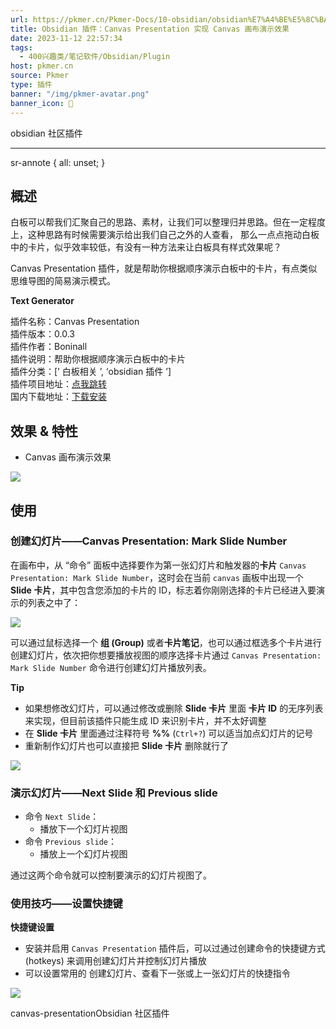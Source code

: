 ```yaml
---
url: https://pkmer.cn/Pkmer-Docs/10-obsidian/obsidian%E7%A4%BE%E5%8C%BA%E6%8F%92%E4%BB%B6/canvas-presentation/
title: Obsidian 插件：Canvas Presentation 实现 Canvas 画布演示效果
date: 2023-11-12 22:57:34
tags:
  - 400兴趣类/笔记软件/Obsidian/Plugin
host: pkmer.cn
source: Pkmer
type: 插件
banner: "/img/pkmer-avatar.png"
banner_icon: 🔖
---
```

<div class="menu-toggle"> <SidebarToggle client:idle ></SidebarToggle> </div>
	
obsidian 社区插件

* * *

sr-annote { all: unset; }

## 概述

白板可以帮我们汇聚自己的思路、素材，让我们可以整理归并思路。但在一定程度上，这种思路有时候需要演示给出我们自己之外的人查看， 那么一点点拖动白板中的卡片，似乎效率较低，有没有一种方法来让白板具有样式效果呢？

Canvas Presentation 插件，就是帮助你根据顺序演示白板中的卡片，有点类似思维导图的简易演示模式。

**Text Generator**

插件名称：Canvas Presentation  
插件版本：0.0.3  
插件作者：Boninall  
插件说明：帮助你根据顺序演示白板中的卡片  
插件分类：[’ 白板相关 ’, ‘obsidian 插件 ’]  
插件项目地址：[点我跳转](https://github.com/Quorafind/Obsidian-Canvas-Presentation)  
国内下载地址：[下载安装](https://pkmer.cn/products/plugin/pluginMarket/?canvas-presentation)

## 效果 & 特性

*   Canvas 画布演示效果

![](https://cdn.pkmer.cn/images/230716%20010511.gif!pkmer)

## 使用

### 创建幻灯片——Canvas Presentation: Mark Slide Number

在画布中，从 “命令” 面板中选择要作为第一张幻灯片和触发器的**卡片** `Canvas Presentation: Mark Slide Number`，这时会在当前 `canvas` 画板中出现一个 **Slide 卡片**，其中包含您添加的卡片的 ID，标志着你刚刚选择的卡片已经进入要演示的列表之中了：

![](https://cdn.pkmer.cn/images/Pasted%20image%2020230716001921.png!pkmer)

可以通过鼠标选择一个 **组 (Group)** 或者**卡片笔记**，也可以通过框选多个卡片进行创建幻灯片，依次把你想要播放视图的顺序选择卡片通过 `Canvas Presentation: Mark Slide Number` 命令进行创建幻灯片播放列表。

**Tip**

*   如果想修改幻灯片，可以通过修改或删除 **Slide 卡片** 里面 **卡片 ID** 的无序列表来实现，但目前该插件只能生成 ID 来识别卡片，并不太好调整
*   在 **Slide 卡片** 里面通过注释符号 **%%** (`Ctrl+?`) 可以适当加点幻灯片的记号
*   重新制作幻灯片也可以直接把 **Slide 卡片** 删除就行了

![](https://cdn.pkmer.cn/images/Pasted%20image%2020230716010802.png!pkmer)

### 演示幻灯片——Next Slide 和 Previous slide

*   命令 `Next Slide`：
    *   播放下一个幻灯片视图
*   命令 `Previous slide`：
    *   播放上一个幻灯片视图

通过这两个命令就可以控制要演示的幻灯片视图了。

### 使用技巧——设置快捷键

**快捷键设置**

*   安装并启用 `Canvas Presentation` 插件后，可以过通过创建命令的快捷键方式 (hotkeys) 来调用创建幻灯片并控制幻灯片播放
*   可以设置常用的 创建幻灯片、查看下一张或上一张幻灯片的快捷指令

![](https://cdn.pkmer.cn/images/Pasted%20image%2020230716000927.png!pkmer)

canvas-presentationObsidian 社区插件